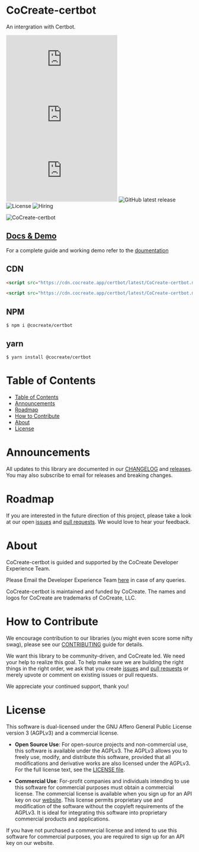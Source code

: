 # CoCreate-certbot

An intergration with Certbot.

![minified](https://img.badgesize.io/https://cdn.cocreate.app/certbot/latest/CoCreate-certbot.min.js?style=flat-square&label=minified&color=orange)
![gzip](https://img.badgesize.io/https://cdn.cocreate.app/certbot/latest/CoCreate-certbot.min.js?compression=gzip&style=flat-square&label=gzip&color=yellow)
![brotli](https://img.badgesize.io/https://cdn.cocreate.app/certbot/latest/CoCreate-certbot.min.js?compression=brotli&style=flat-square&label=brotli)
![GitHub latest release](https://img.shields.io/github/v/release/CoCreate-app/CoCreate-certbot?style=flat-square)
![License](https://img.shields.io/github/license/CoCreate-app/CoCreate-certbot?style=flat-square)
![Hiring](https://img.shields.io/static/v1?style=flat-square&label=&message=Hiring&color=blueviolet)

![CoCreate-certbot](https://cdn.cocreate.app/docs/CoCreate-certbot.gif)

## [Docs & Demo](https://cocreate.app/docs/certbot)

For a complete guide and working demo refer to the [doumentation](https://cocreate.app/docs/certbot)

## CDN

```html
<script src="https://cdn.cocreate.app/certbot/latest/CoCreate-certbot.min.js"></script>
```

```html
<script src="https://cdn.cocreate.app/certbot/latest/CoCreate-certbot.min.css"></script>
```

## NPM

```shell
$ npm i @cocreate/certbot
```

## yarn

```shell
$ yarn install @cocreate/certbot
```

# Table of Contents

-   [Table of Contents](#table-of-contents)
-   [Announcements](#announcements)
-   [Roadmap](#roadmap)
-   [How to Contribute](#how-to-contribute)
-   [About](#about)
-   [License](#license)

<a name="announcements"></a>

# Announcements

All updates to this library are documented in our [CHANGELOG](https://github.com/CoCreate-app/CoCreate-certbot/blob/master/CHANGELOG.md) and [releases](https://github.com/CoCreate-app/CoCreate-certbot/releases). You may also subscribe to email for releases and breaking changes.

<a name="roadmap"></a>

# Roadmap

If you are interested in the future direction of this project, please take a look at our open [issues](https://github.com/CoCreate-app/CoCreate-certbot/issues) and [pull requests](https://github.com/CoCreate-app/CoCreate-certbot/pulls). We would love to hear your feedback.

<a name="about"></a>

# About

CoCreate-certbot is guided and supported by the CoCreate Developer Experience Team.

Please Email the Developer Experience Team [here](mailto:develop@cocreate.app) in case of any queries.

CoCreate-certbot is maintained and funded by CoCreate. The names and logos for CoCreate are trademarks of CoCreate, LLC.

<a name="contribute"></a>

# How to Contribute

We encourage contribution to our libraries (you might even score some nifty swag), please see our [CONTRIBUTING](https://github.com/CoCreate-app/CoCreate-certbot/blob/master/CONTRIBUTING.md) guide for details.

We want this library to be community-driven, and CoCreate led. We need your help to realize this goal. To help make sure we are building the right things in the right order, we ask that you create [issues](https://github.com/CoCreate-app/CoCreate-certbot/issues) and [pull requests](https://github.com/CoCreate-app/CoCreate-certbot/pulls) or merely upvote or comment on existing issues or pull requests.

We appreciate your continued support, thank you!

<a name="license"></a>

# License

This software is dual-licensed under the GNU Affero General Public License version 3 (AGPLv3) and a commercial license.

-   **Open Source Use**: For open-source projects and non-commercial use, this software is available under the AGPLv3. The AGPLv3 allows you to freely use, modify, and distribute this software, provided that all modifications and derivative works are also licensed under the AGPLv3. For the full license text, see the [LICENSE file](https://github.com/CoCreate-app/CoCreate-socket-client/blob/master/LICENSE).

-   **Commercial Use**: For-profit companies and individuals intending to use this software for commercial purposes must obtain a commercial license. The commercial license is available when you sign up for an API key on our [website](https://cocreate.app). This license permits proprietary use and modification of the software without the copyleft requirements of the AGPLv3. It is ideal for integrating this software into proprietary commercial products and applications.

If you have not purchased a commercial license and intend to use this software for commercial purposes, you are required to sign up for an API key on our website.
